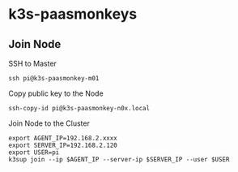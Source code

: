 # k3s-paasmonkeys


## Join Node

SSH to Master
```
ssh pi@k3s-paasmonkey-m01
```
Copy public key to the Node
```
ssh-copy-id pi@k3s-paasmonkey-n0x.local
```
Join Node to the Cluster
```
export AGENT_IP=192.168.2.xxxx
export SERVER_IP=192.168.2.120
export USER=pi
k3sup join --ip $AGENT_IP --server-ip $SERVER_IP --user $USER
```
